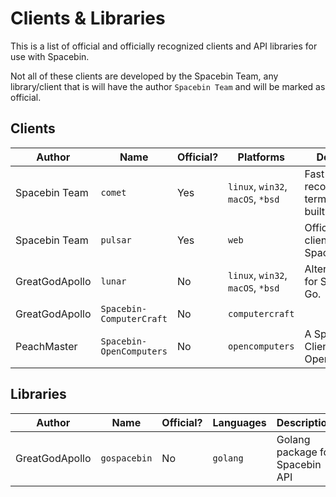 # Clients & Libraries

This is a list of official and officially recognized clients and API libraries for use with Spacebin.

Not all of these clients are developed by the Spacebin Team, any library/client that is will have the author `Spacebin Team` and will be marked as official.

## Clients

| Author         | Name                     | Official? | Platforms                         | Description                                         | Source                                          |
|----------------|--------------------------|-----------|-----------------------------------|-----------------------------------------------------|-------------------------------------------------|
| Spacebin Team  | `comet`                  | Yes       | `linux`, `win32`, `macOS`, `*bsd` | Fast and recommended terminal client built in Go.   | [View](https://github.com/spacebin-org/cli)     |
| Spacebin Team  | `pulsar`                 | Yes       | `web`                             | Official web client for Spacebin.                   | [View](https://github.com/spacebin-org/pulsar)  |
| GreatGodApollo | `lunar`                  | No        | `linux`, `win32`, `macOS`, `*bsd` | Alternative CLI for Spacebin in Go.                 | [View](https://github.com/greatgodapollo/lunar) |
| GreatGodApollo | `Spacebin-ComputerCraft` | No        | `computercraft`                   |                                                     | [View](https://pastebin.com/zdGV8DpG)           |
| PeachMaster    | `Spacebin-OpenComputers` | No        | `opencomputers`                   | A Spacebin Client for OpenComputers.                | [View](https://pastebin.com/WN0fh9zC)           |

## Libraries

| Author         | Name          | Official? | Languages    | Description                                            | Source                                               |
|----------------|---------------|-----------|--------------|--------------------------------------------------------|------------------------------------------------------|
| GreatGodApollo | `gospacebin`  | No        | `golang`     | Golang package for Spacebin API                        | [View](https://github.com/greatgodapollo/gospacebin) |
